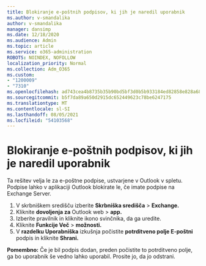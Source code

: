 ```yaml
---
title: Blokiranje e-poštnih podpisov, ki jih je naredil uporabnik
ms.author: v-smandalika
author: v-smandalika
manager: dansimp
ms.date: 12/18/2020
ms.audience: Admin
ms.topic: article
ms.service: o365-administration
ROBOTS: NOINDEX, NOFOLLOW
localization_priority: Normal
ms.collection: Adm_O365
ms.custom:
- "1200009"
- "7310"
ms.openlocfilehash: ad743cea4b8735b35b90bd5bf3d0b5b933184ed82858e828a68beb2ca2f8270c
ms.sourcegitcommit: b5f7da89a650d2915dc652449623c78be6247175
ms.translationtype: MT
ms.contentlocale: sl-SI
ms.lasthandoff: 08/05/2021
ms.locfileid: "54103568"
---
```

# <a name="block-user-made-email-signatures"></a>Blokiranje e-poštnih podpisov, ki jih je naredil uporabnik

Ta rešitev velja le za e-poštne podpise, ustvarjene v Outlook v spletu. Podpise lahko v aplikaciji Outlook blokirate le, če imate podpise na Exchange Server.

1. V skrbniškem središču izberite **Skrbniška središča**  >  **Exchange.**
2. Kliknite **dovoljenja za** Outlook web  >  **app.**
3. Izberite pravilnik in kliknite ikono svinčnika, da ga uredite.
4. Kliknite **Funkcije Več**  >  **možnosti.**
5. V **razdelku Uporabniška** izkušnja počistite **potrditveno polje E-poštni** podpis in kliknite **Shrani.**

**Pomembno:** Če je bil podpis dodan, preden počistite to potrditveno polje, ga bo uporabnik še vedno lahko uporabil. Prosite jo, da jo odstrani.
